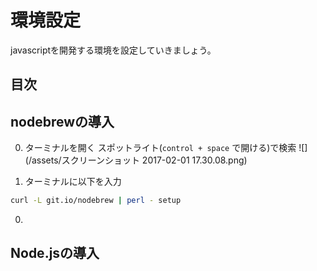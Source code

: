 # 環境設定
javascriptを開発する環境を設定していきましょう。

## 目次
<!-- toc -->

## nodebrewの導入
0. ターミナルを開く
スポットライト(`control + space` で開ける)で検索
![](/assets/スクリーンショット 2017-02-01 17.30.08.png)

0. ターミナルに以下を入力
```bash
curl -L git.io/nodebrew | perl - setup
```

0.

## Node.jsの導入